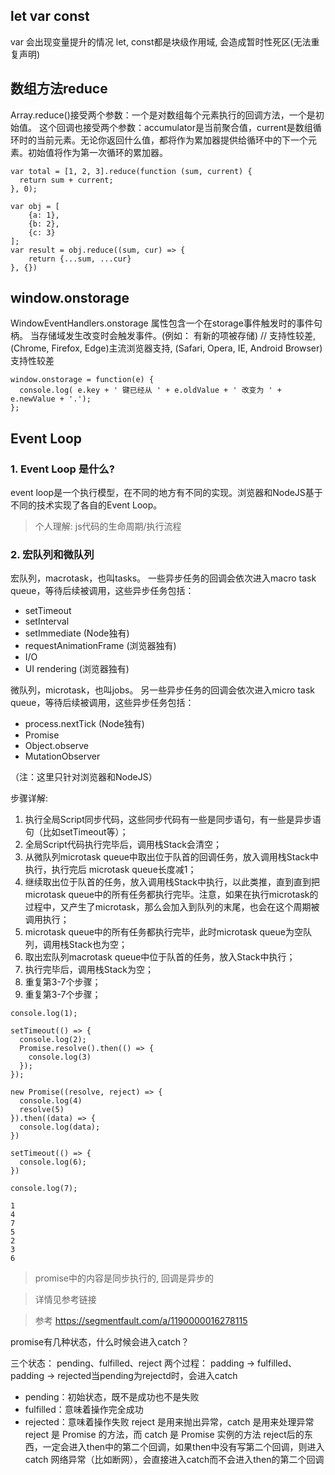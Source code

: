 ## let var const
var 会出现变量提升的情况
let, const都是块级作用域, 会造成暂时性死区(无法重复声明)

## 数组方法reduce
Array.reduce()接受两个参数：一个是对数组每个元素执行的回调方法，一个是初始值。
这个回调也接受两个参数：accumulator是当前聚合值，current是数组循环时的当前元素。无论你返回什么值，都将作为累加器提供给循环中的下一个元素。初始值将作为第一次循环的累加器。
```
var total = [1, 2, 3].reduce(function (sum, current) {
  return sum + current;
}, 0);

var obj = [
    {a: 1},
    {b: 2},
    {c: 3}
];
var result = obj.reduce((sum, cur) => {
    return {...sum, ...cur}
}, {})
```

## window.onstorage
WindowEventHandlers.onstorage 属性包含一个在storage事件触发时的事件句柄。 当存储域发生改变时会触发事件。(例如： 有新的项被存储)
// 支持性较差, (Chrome, Firefox, Edge)主流浏览器支持, (Safari, Opera, IE, Android Browser)支持性较差
```
window.onstorage = function(e) {
  console.log( e.key + ' 键已经从 ' + e.oldValue + ' 改变为 ' + e.newValue + '.');
};
```

## Event Loop

### 1. Event Loop 是什么?
event loop是一个执行模型，在不同的地方有不同的实现。浏览器和NodeJS基于不同的技术实现了各自的Event Loop。
> 个人理解: js代码的生命周期/执行流程
### 2. 宏队列和微队列
宏队列，macrotask，也叫tasks。 一些异步任务的回调会依次进入macro task queue，等待后续被调用，这些异步任务包括：

* setTimeout
* setInterval
* setImmediate (Node独有)
* requestAnimationFrame (浏览器独有)
* I/O
* UI rendering (浏览器独有)

微队列，microtask，也叫jobs。 另一些异步任务的回调会依次进入micro task queue，等待后续被调用，这些异步任务包括：

* process.nextTick (Node独有)
* Promise
* Object.observe
* MutationObserver

（注：这里只针对浏览器和NodeJS）

步骤详解:
1. 执行全局Script同步代码，这些同步代码有一些是同步语句，有一些是异步语句（比如setTimeout等）；
2. 全局Script代码执行完毕后，调用栈Stack会清空；
3. 从微队列microtask queue中取出位于队首的回调任务，放入调用栈Stack中执行，执行完后 microtask queue长度减1；
4. 继续取出位于队首的任务，放入调用栈Stack中执行，以此类推，直到直到把microtask queue中的所有任务都执行完毕。注意，如果在执行microtask的过程中，又产生了microtask，那么会加入到队列的末尾，也会在这个周期被调用执行；
5. microtask queue中的所有任务都执行完毕，此时microtask queue为空队列，调用栈Stack也为空；
6. 取出宏队列macrotask queue中位于队首的任务，放入Stack中执行；
7. 执行完毕后，调用栈Stack为空；
8. 重复第3-7个步骤；
9. 重复第3-7个步骤；

```
console.log(1);

setTimeout(() => {
  console.log(2);
  Promise.resolve().then(() => {
    console.log(3)
  });
});

new Promise((resolve, reject) => {
  console.log(4)
  resolve(5)
}).then((data) => {
  console.log(data);
})

setTimeout(() => {
  console.log(6);
})

console.log(7);

1
4
7
5
2
3
6
```

> promise中的内容是同步执行的, 回调是异步的

> 详情见参考链接

> 参考 https://segmentfault.com/a/1190000016278115


promise有几种状态，什么时候会进入catch？

三个状态：
pending、fulfilled、reject
两个过程：
padding -> fulfilled、padding -> rejected当pending为rejectd时，会进入catch
* pending：初始状态，既不是成功也不是失败
* fulfilled：意味着操作完全成功
* rejected：意味着操作失败
reject 是用来抛出异常，catch 是用来处理异常
reject 是 Promise 的方法，而 catch 是 Promise 实例的方法
reject后的东西，一定会进入then中的第二个回调，如果then中没有写第二个回调，则进入catch
网络异常（比如断网），会直接进入catch而不会进入then的第二个回调